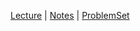 [Lecture](https://youtu.be/IDDmrzzB14M) |
[Notes](https://cs50.harvard.edu/x/2022/notes/0/) |
[ProblemSet](https://cs50.harvard.edu/x/2022/psets/0/)
